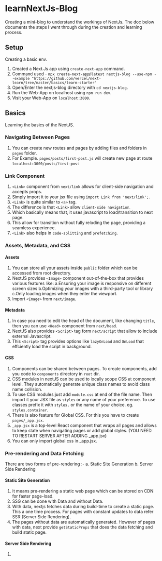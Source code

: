 # learnNextJs-Blog

Creating a mini-blog to understand the workings of NextJs.
The doc below documents the steps I went through during the creation and learning process.

## Setup

Creating a basic env.

1. Created a Next.Js app using `create-next-app` command.
2. Command used - `npx create-next-app@latest nextjs-blog --use-npm --example "https://github.com/vercel/next-learn/tree/master/basics/learn-starter"`
3. Open/Enter the nextjs-blog directory with `cd nextjs-blog`.
4. Run the Web-App on localhost using `npm run dev`.
5. Visit your Web-App on `localhost:3000`.

## Basics

Learning the basics of the NextJS.

### Navigating Between Pages

1. You can create new routes and pages by adding files and folders in `pages` folder.
2. For Example. `pages/posts/first-post.js` will create new page at route `localhost:3000/posts/first-post`

### Link Component

1. `<Link>` component from `next/link` allows for client-side navigation and accepts props.
2. Simply import it to your jsx file using `import Link from 'next/link';`.
3. `<Link>` is quite similar to `<a>` tag.
4. The difference is that `<Link>` allow `client-side navigation`.
5. Which basically means that, it uses javascript to load/transition to next page.
6. This allow for transition without fully reloding the page, providing a seamless experience.
7. `<Link>` also helps in `code-splitting` and `prefetching`.

### Assets, Metadata, and CSS

#### Assets

1. You can store all your assets inside `public` folder which can be accessed from root directory.
2. NextJS provides `<Image>` component out-of-the-box that provides various features like:
   a.Ensuring your image is responsive on different screen sizes
   b.Optimizing your images with a third-party tool or library
   c.Only loading images when they enter the viewport.
3. Import `<Image>` from `next/image`.

#### Metadata

1. In case you need to edit the head of the document, like changing `title`, then you can use `<Head>` component from `next/head`.
2. NextJS also provides `<Script>` tag form `next/script` that allow to include external Javascript.
3. This `<Script>` tag provides options like `lazyOnLoad` and `OnLoad` that effciently load the script in background.

#### CSS

1. Components can be shared between pages. To create components, add you code to `components` directory in `root` dir.
2. CSS modules in nextJS can be used to locally scope CSS at component level. They automatically generate unique class names to avoid class name collision.
3. To use CSS modules just add `module.css` at end of the file name. Then import it your JSX file as `styles` or any name of your preference. To use classes prefix it with `styles.` or the name of your choice. eg. `styles.container`.
4. There is also feature for Global CSS. For this you have to create `pages/_app.jsx`.
5. `_app.jsx` is a top-level React component that wraps all pages and allows to keep state when navigating pages or add global styles. (YOU NEED TO RESTART SERVER AFTER ADDING \_app.jsx)
6. You can only import global css in \_app.jsx.

### Pre-rendering and Data Fetching

There are two forms of pre-rendering :-
a. Static Site Generation
b. Server Side Rendering

#### Static Site Generation

1. It means pre-rendering a static web page which can be stored on CDN for faster page-load.
2. SSG can be done with Data and without Data.
3. With data, nextjs fetches data during build-time to create a static page. This a one time process. For pages with constant updates to data refer SSR (Server Side Rendering).
4. The pages without data are automatically generated. However of pages with data, next provide `getStaticProps` that does the data fetching and build static page.

#### Server Side Rendering

1.
